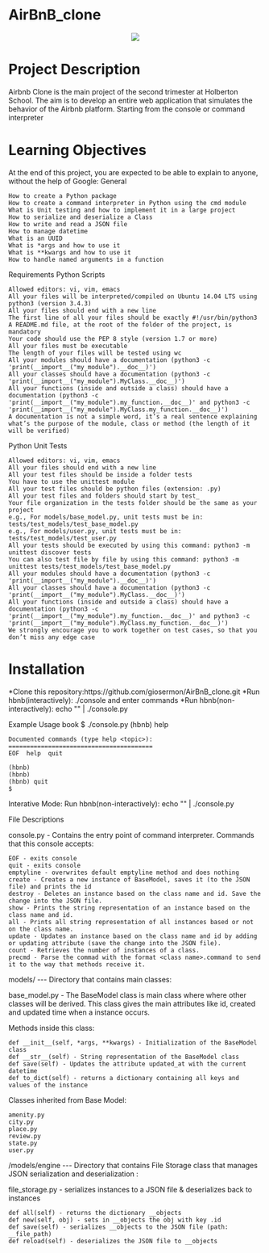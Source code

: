 # AirBnB_clone

<p align="center"><img src="https://i.pinimg.com/originals/b7/96/7a/b7967a5072e088986559b57b4ba53c83.jpg"/></p>

<h1>Project Description</h1>

Airbnb Clone is the main project of the second trimester at Holberton School. The aim is to develop an entire web application that simulates the behavior of the Airbnb platform. Starting from the console or command interpreter


<h1>Learning Objectives</h1>

At the end of this project, you are expected to be able to explain to anyone, without the help of Google:
General

    How to create a Python package
    How to create a command interpreter in Python using the cmd module
    What is Unit testing and how to implement it in a large project
    How to serialize and deserialize a Class
    How to write and read a JSON file
    How to manage datetime
    What is an UUID
    What is *args and how to use it
    What is **kwargs and how to use it
    How to handle named arguments in a function

Requirements
Python Scripts

    Allowed editors: vi, vim, emacs
    All your files will be interpreted/compiled on Ubuntu 14.04 LTS using python3 (version 3.4.3)
    All your files should end with a new line
    The first line of all your files should be exactly #!/usr/bin/python3
    A README.md file, at the root of the folder of the project, is mandatory
    Your code should use the PEP 8 style (version 1.7 or more)
    All your files must be executable
    The length of your files will be tested using wc
    All your modules should have a documentation (python3 -c 'print(__import__("my_module").__doc__)')
    All your classes should have a documentation (python3 -c 'print(__import__("my_module").MyClass.__doc__)')
    All your functions (inside and outside a class) should have a documentation (python3 -c 'print(__import__("my_module").my_function.__doc__)' and python3 -c 'print(__import__("my_module").MyClass.my_function.__doc__)')
    A documentation is not a simple word, it’s a real sentence explaining what’s the purpose of the module, class or method (the length of it will be verified)

Python Unit Tests

    Allowed editors: vi, vim, emacs
    All your files should end with a new line
    All your test files should be inside a folder tests
    You have to use the unittest module
    All your test files should be python files (extension: .py)
    All your test files and folders should start by test_
    Your file organization in the tests folder should be the same as your project
    e.g., For models/base_model.py, unit tests must be in: tests/test_models/test_base_model.py
    e.g., For models/user.py, unit tests must be in: tests/test_models/test_user.py
    All your tests should be executed by using this command: python3 -m unittest discover tests
    You can also test file by file by using this command: python3 -m unittest tests/test_models/test_base_model.py
    All your modules should have a documentation (python3 -c 'print(__import__("my_module").__doc__)')
    All your classes should have a documentation (python3 -c 'print(__import__("my_module").MyClass.__doc__)')
    All your functions (inside and outside a class) should have a documentation (python3 -c 'print(__import__("my_module").my_function.__doc__)' and python3 -c 'print(__import__("my_module").MyClass.my_function.__doc__)')
    We strongly encourage you to work together on test cases, so that you don’t miss any edge case

<h1>Installation</h1>
*Clone this repository:https://github.com/giosermon/AirBnB_clone.git
*Run hbnb(interactively): ./console and enter commands
*Run hbnb(non-interactively): echo "<command>" | ./console.py

Example Usage book
    $ ./console.py
    (hbnb) help

    Documented commands (type help <topic>):
    ========================================
    EOF  help  quit

    (hbnb)
    (hbnb)
    (hbnb) quit
    $

Interative Mode:
Run hbnb(non-interactively): echo "<command>" | ./console.py

File Descriptions

console.py - Contains the entry point of command interpreter. Commands that this console accepts:

    EOF - exits console
    quit - exits console
    emptyline - overwrites default emptyline method and does nothing
    create - Creates a new instance of BaseModel, saves it (to the JSON file) and prints the id
    destroy - Deletes an instance based on the class name and id. Save the change into the JSON file.
    show - Prints the string representation of an instance based on the class name and id.
    all - Prints all string representation of all instances based or not on the class name.
    update - Updates an instance based on the class name and id by adding or updating attribute (save the change into the JSON file).
    count - Retrieves the number of instances of a class.
    precmd - Parse the commad with the format <class name>.command to send it to the way that methods receive it.

models/ --- Directory that contains main classes:

base_model.py - The BaseModel class is main class where where other classes will be derived. This class gives the main attributes like id, created and updated time when a instance occurs.

Methods inside this class:

    def __init__(self, *args, **kwargs) - Initialization of the BaseModel class
    def __str__(self) - String representation of the BaseModel class
    def save(self) - Updates the attribute updated_at with the current datetime
    def to_dict(self) - returns a dictionary containing all keys and values of the instance

Classes inherited from Base Model:

    amenity.py
    city.py
    place.py
    review.py
    state.py
    user.py

/models/engine --- Directory that contains File Storage class that manages JSON serialization and deserialization :

file_storage.py - serializes instances to a JSON file & deserializes back to instances

    def all(self) - returns the dictionary __objects
    def new(self, obj) - sets in __objects the obj with key .id
    def save(self) - serializes __objects to the JSON file (path: __file_path)
    def reload(self) - deserializes the JSON file to __objects
